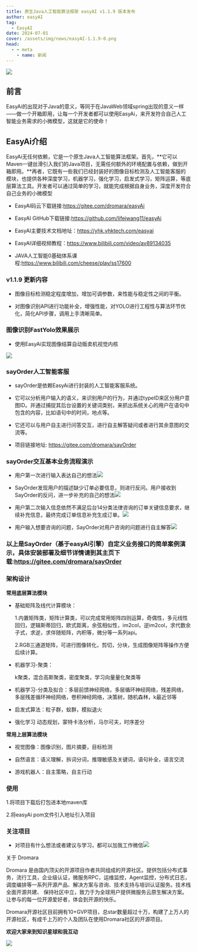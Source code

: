 ```yaml
---
title: 原生Java人工智能算法框架 easyAI v1.1.9 版本发布
author: easyAI
tag:
  - EasyAI
date: 2024-07-01
cover: /assets/img/news/easyAI-1.1.9-0.png
head:
  - - meta
    - name: 新闻
---
```


![](/assets/img/news/easyAI-1.1.9-0.png)

## 前言

EasyAi的出现对于Java的意义，等同于在JavaWeb领域spring出现的意义一样——做一个开箱即用，让每一个开发者都可以使用EasyAi，来开发符合自己人工智能业务需求的小微模型，这就是它的使命！

## EasyAi介绍

EasyAi无任何依赖，它是一个原生Java人工智能算法框架。首先，**它可以Maven一键丝滑引入我们的Java项目，无需任何额外的环境配置与依赖，做到开箱即用。**再者，它既有一些我们已经封装好的图像目标检测及人工智能客服的模块，也提供各种深度学习，机器学习，强化学习，启发式学习，矩阵运算，等底层算法工具。开发者可以通过简单的学习，就能完成根据自身业务，深度开发符合自己业务的小微模型

*   EasyAI码云下载链接:https://gitee.com/dromara/easyAi
    
*   EasyAI GitHub下载链接:https://github.com/lifejwang11/easyAi
    
*   EasyAI主要技术文档地址：https://yhk.yhktech.com/easyai
    
*   EasyAI详细视频教程：https://www.bilibili.com/video/av89134035
    
*   JAVA人工智能0基础体系课程:https://www.bilibili.com/cheese/play/ss17600
    

### v1.1.9 更新内容

*   图像目标检测稳定程度增加，增加可调参数，来性能与稳定性之间的平衡。
    
*   对图像识别API进行功能补全，增强性能，对YOLO进行工程性与算法环节优化，简化API步骤，调用上手清晰简单。
    

### 图像识别FastYolo效果展示

*   使用EasyAi实现图像结算自动贩卖机视觉内核
    

![](/assets/img/news/easyAI-1.1.9-1.jfif)

### sayOrder人工智能客服

*   sayOrder是依赖EasyAi进行封装的人工智能客服系统。
    
*   它可以分析用户输入的语义，来识别用户的行为，并通过typeID来区分用户意图ID。并通过捕捉其后台设置的关键词类别，来抓出系统关心的用户在语句中包含的内容，比如语句中的时间，地点等。
    
*   它还可以与用户自主进行问答交互，进行自主解答疑问或者进行其余意图的交流等。
    
*   项目链接地址: https://gitee.com/dromara/sayOrder
    

### sayOrder交互基本业务流程演示

*   用户第一次进行输入表达自己的想法![](/assets/img/news/easyAI-1.1.9-2.png)
    
*   SayOrder发现用户的描述缺少订单必要信息，则进行反问。用户接收到SayOrder的反问，进一步补充的自己的想法![](/assets/img/news/easyAI-1.1.9-3.png)
    
*   用户第二次输入信息依然不满足后台14分类法律咨询的订单关键信息要求，继续补充信息，最终完成订单信息补充生成订单。![](/assets/img/news/easyAI-1.1.9-4.png)
    
*   用户输入想要咨询的问题，SayOrder对用户咨询的问题进行自主解答![](/assets/img/news/easyAI-1.1.9-5.png)
    

### 以上是SayOrder（基于easyAI引擎）自定义业务接口的简单案例演示，具体安装部署及细节详情请到其主页下载:https://gitee.com/dromara/sayOrder

### 架构设计

**常用底层算法模块**

*   基础矩阵及线代计算模块：
    
    1.内置矩阵类，矩阵计算类，可以完成常用矩阵四则运算，奇偶性，多元线性回归，逻辑斯蒂回归，欧式距离，余弦相似性，im2col，逆im2col，求代数余子式，求逆，求伴随矩阵，内积等，微分等一系列api。
    
    2.RGB三通道矩阵，可进行图像转化，剪切，分块，生成图像矩阵等操作方便后续计算。
    
*   机器学习-聚类：
    
    k聚类，混合高斯聚类，密度聚类，学习向量量化聚类等
    
*   机器学习-分类及拟合：多层前馈神经网络，多层循环神经网络，残差网络，多层残差循环神经网络，卷积神经网络，决策树，随机森林，k最近邻等
    
*   启发式算法：粒子群，蚁群，模拟退火
    
*   强化学习 动态规划，蒙特卡洛分析，马尔可夫，时序差分
    

**常用上层算法模块**

*   视觉图像：图像识别，图片摘要，目标检测
    
*   自然语言：语义理解，拆词分词，推理敏感及关键词，语句补全，语言交流
    
*   游戏机器人：自主策略，自主行动
    

### 使用

1.将项目下载后打包进本地maven库

2.将easyAi pom文件引入地址引入项目

### 关注项目

*   对项目有什么想法或者建议与学习，都可以加我工作微信![](/assets/img/news/easyAI-1.1.9-6.png)
    

关于 Dromara

Dromara 是由国内顶尖的开源项目作者共同组成的开源社区。提供包括分布式事务，流行工具，企业级认证，微服务RPC，运维监控，Agent监控，分布式日志，调度编排等一系列开源产品、解决方案与咨询、技术支持与培训认证服务。技术栈全面开源共建、 保持社区中立，致力于为全球用户提供微服务云原生解决方案。让参与的每一位开源爱好者，体会到开源的快乐。

  

Dromara开源社区目前拥有10+GVP项目，总star数量超过十万，构建了上万人的开源社区，有成千上万的个人及团队在使用Dromara社区的开源项目。

**欢迎大家来到知识星球和我互动**

![](/assets/img/news/easyAI-1.1.9-7.webp)